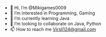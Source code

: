 - 👋 Hi, I’m @Mikigames0009
- 👀 I’m interested in Programming, Gaming
- 🌱 I’m currently learning Java
- 💞️ I’m looking to collaborate on Java, Python
- 📫 How to reach me Virsli124@gmail.com

<!---
Mikigames0009/Mikigames0009 is a ✨ special ✨ repository because its `README.md` (this file) appears on your GitHub profile.
You can click the Preview link to take a look at your changes.
--->
